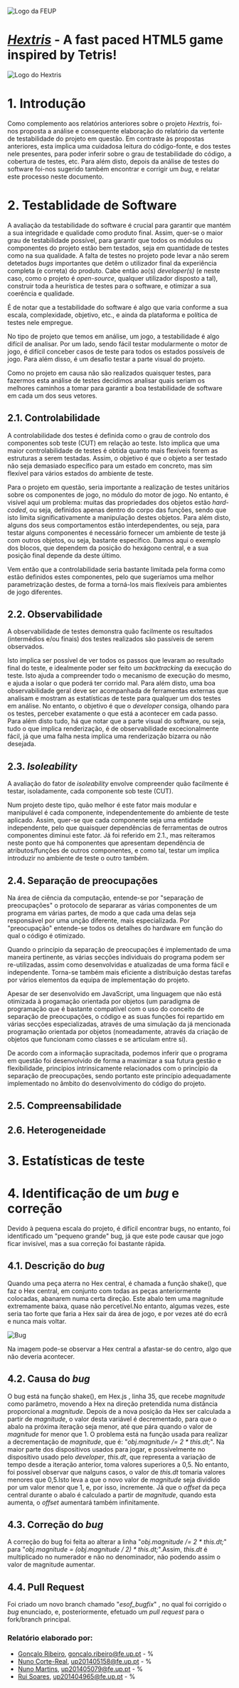 ![Logo da FEUP](http://www.junifeup.pt/wp-content/uploads/2016/01/feup.png)

# [_Hextris_](https://github.com/Hextris/hextris) - A fast paced HTML5 game inspired by Tetris!

![Logo do Hextris](https://raw.githubusercontent.com/Spininador/hextris/esof_hextris/favicon.ico)

# 1. Introdução
Como complemento aos relatórios anteriores sobre o projeto _Hextris_, foi-nos proposta a análise e consequente elaboração do relatório da vertente de testabilidade do projeto em questão. Em contraste às propostas anteriores, esta implica uma cuidadosa leitura do código-fonte, e dos testes nele presentes, para poder inferir sobre o grau de testabilidade do código, a cobertura de testes, etc.
Para além disto, depois da análise de testes do software foi-nos sugerido também encontrar e corrigir um _bug_, e relatar este processo neste documento.

# 2. Testablidade de Software
A avaliação da testabilidade do software é crucial para garantir que mantém a sua integridade e qualidade como produto final. Assim, quer-se o maior grau de testabilidade possível, para garantir que todos os módulos ou componentes do projeto estão bem testados, seja em quantidade de testes como na sua qualidade.
A falta de testes no projeto pode levar a não serem detetados _bugs_ importantes que detêm o utilizador final da experiência completa (e correta) do produto. Cabe então ao(s) _developer(s)_ (e neste caso, como o projeto é _open-source_, qualquer utilizador disposto a tal), construir toda a heurística de testes para o software, e otimizar a sua coerência e qualidade.

É de notar que a testabilidade do software é algo que varia conforme a sua escala, complexidade, objetivo, etc., e ainda da plataforma e política de testes nele empregue.

No tipo de projeto que temos em análise, um jogo, a testabilidade é algo difícil de analisar. Por um lado, sendo fácil testar modularmente o motor de jogo, é difícil conceber casos de teste para todos os estados possíveis de jogo. Para além disso, é um desafio testar a parte visual do projeto.

Como no projeto em causa não são realizados quaisquer testes, para fazermos esta análise de testes decidimos analisar quais seriam os melhores caminhos a tomar para garantir a boa testabilidade de software em cada um dos seus vetores.

## 2.1. Controlabilidade
A controlabilidade dos testes é definida como o grau de controlo dos componentes sob teste (CUT) em relação ao teste. Isto implica que uma maior controlabilidade de testes é obtida quanto mais flexíveis forem as estruturas a serem testadas.
Assim, o objetivo é que o objeto a ser testado não seja demasiado específico para um estado em concreto, mas sim flexível para vários estados do ambiente de teste.

Para o projeto em questão, seria importante a realização de testes unitários sobre os componentes de jogo, no módulo do motor de jogo. No entanto, é visível aqui um problema: muitas das propriedades dos objetos estão _hard-coded_, ou seja, definidos apenas dentro do corpo das funções, sendo que isto limita significativamente a manipulação destes objetos. Para além disto, alguns dos seus comportamentos estão interdependentes, ou seja, para testar alguns componentes é necessário fornecer um ambiente de teste já com outros objetos, ou seja, bastante específico. Damos aqui o exemplo dos blocos, que dependem da posição do hexágono central, e a sua posição final depende da deste último. 

Vem então que a controlabilidade seria bastante limitada pela forma como estão definidos estes componentes, pelo que sugeríamos uma melhor parametrização destes, de forma a torná-los mais flexíveis para ambientes de jogo diferentes.

## 2.2. Observabilidade
A observabilidade de testes demonstra quão facilmente os resultados (intermédios e/ou finais) dos testes realizados são passíveis de serem observados.

Isto implica ser possível de ver todos os passos que levaram ao resultado final do teste, e idealmente poder ser feito um _backtracking_ da execução do teste. Isto ajuda a compreender todo o mecanismo de execução do mesmo, e ajuda a isolar o que poderá ter corrido mal.
Para além disto, uma boa observabilidade geral deve ser acompanhada de ferramentas externas que analisam e mostram as estatísticas de teste para qualquer um dos testes em análise. No entanto, o objetivo é que o _developer_ consiga, olhando para os testes, perceber exatamente o que está a acontecer em cada passo.
Para além disto tudo, há que notar que a parte visual do software, ou seja, tudo o que implica renderização, é de observabilidade excecionalmente fácil, já que uma falha nesta implica uma renderização bizarra ou não desejada.

## 2.3. _Isoleability_
A avaliação do fator de _isoleability_ envolve compreender quão facilmente é testar, isoladamente, cada componente sob teste (CUT).

Num projeto deste tipo, quão melhor é este fator mais modular e manipulável é cada componente, independentemente do ambiente de teste aplicado. Assim, quer-se que cada componente seja uma entidade independente, pelo que quaisquer dependências de ferramentas de outros componentes diminui este fator. Já foi referido em 2.1., mas reiteramos neste ponto que há componentes que apresentam dependência de atributos/funções de outros componentes, e como tal, testar um implica introduzir no ambiente de teste o outro também.

## 2.4. Separação de preocupações
Na área de ciência da computação, entende-se por "separação de preocupações" o protocolo de separarar as várias componentes de um programa em várias partes, de modo a que cada uma delas seja responsável por uma unção diferente, mais especializada. Por "preocupação" entende-se todos os detalhes do hardware em função do qual o código é otimizado.

Quando o princípio da separação de preocupações é implementado de uma maneira pertinente, as várias secções individuais do programa podem ser re-utilizadas, assim como desenvolvidas e atualizadas de uma forma fácil e independente. Torna-se também mais eficiente a distribuição destas tarefas por vários elementos da equipa de implementação do projeto.

Apesar de ser desenvolvido em JavaScript, uma linguagem que não está otimizada à progamação orientada por objetos (um paradigma de programação que é bastante compatível com o uso do conceito de separação de preocupações, o código e as suas funções foi repartido em várias secções especializadas, através de uma simulação da já mencionada programação orientada por objetos (nomeadamente, através da criação de objetos que funcionam como classes e se articulam entre si). 

De acordo com a informação supracitada, podemos inferir que o programa em questão foi desenvolvido de forma a maximizar a sua futura gestão e flexibilidade, princípios intrinsicamente relacionados com o princípio da separação de preocupações, sendo portanto este princípio adequadamente implementado no âmbito do desenvolvimento do código do projeto.


## 2.5. Compreensabilidade
## 2.6. Heterogeneidade
# 3. Estatísticas de teste

# 4. Identificação de um _bug_ e correção

Devido à pequena escala do projeto, é difícil encontrar bugs, no entanto, foi identificado um "pequeno grande" bug, já que este pode causar que jogo ficar invisível, mas a sua correção foi bastante rápida.

## 4.1. Descrição do _bug_

Quando uma peça aterra no Hex central, é chamada a função shake(), que faz o Hex central, em conjunto com todas as peças anteriormente colocadas, abanarem numa certa direção.
Este abalo tem uma magnitude extremamente baixa, quase não percetível.No entanto, algumas vezes, este seria tao forte que faria a Hex sair da área de jogo, e por vezes até do ecrã e nunca mais voltar.

![Bug](https://raw.githubusercontent.com/Spininador/hextris/esof_hextris/ESOF-docs/resources/bug.PNG)

Na imagem pode-se observar a Hex central a afastar-se do centro, algo que não deveria acontecer.

## 4.2. Causa do _bug_

O bug está na função shake(), em Hex.js , linha 35, que recebe _magnitude_ como parâmetro, movendo a Hex na direção pretendida numa distância proporcional a _magnitude_.
Depois de a nova posição da Hex ser calculada a partir de _magnitude_, o valor desta variável é decrementado, para que o abalo na próxima iteração seja menor, até que pára quando o valor de _magnitude_ for menor que 1.
O problema está na função usada para realizar a decrementação de _magnitude_, que é: "_obj.magnitude /= 2 * this.dt;_".
Na maior parte dos dispositivos usados para jogar, e possívelmente no disposítivo usado pelo _developer_, _this.dt_, que representa a variação de tempo desde a iteração anterior, toma valores superiores a 0,5.
No entanto, foi possível observar que nalguns casos, o valor de _this.dt_ tomaria valores menores que 0,5.Isto leva a que o novo valor de _magnitude_ seja dividido por um valor menor que 1, e, por isso, incremente.
Já que o _offset_ da peça central durante o abalo é calculado a partir de _magnitude_, quando esta aumenta, o _offset_ aumentará também infinitamente.

## 4.3. Correção do _bug_

A correção do bug foi feita ao alterar a linha "_obj.magnitude /= 2 * this.dt;_" para "_obj.magnitude = (obj.magnitude / 2) * this.dt;_".Assim, _this.dt_ é multiplicado no numerador e não no denominador, não podendo assim o valor de magnitude aumentar.

## 4.4. Pull Request

Foi criado um novo branch chamado "_esof\_bugfix_" , no qual foi corrigido o _bug_ enunciado, e, posteriormente, efetuado um _pull request_ para o fork/branch principal.

### Relatório elaborado por:

* [Gonçalo Ribeiro](https://github.com/gribeirofeup),  goncalo.ribeiro@fe.up.pt - %
* [Nuno Corte-Real](https://github.com/nunocr), 	up201405158@fe.up.pt - %
* [Nuno Martins](https://github.com/Spininador), 	up201405079@fe.up.pt - %
* [Rui Soares](https://github.com/RuiCS),		up201404965@fe.up.pt - %

<!-- 
Assignment 4: Verification and Validation
The goal of this fourth assignment is to document the project according to the current state with respect to verification and validation. This assignment requires you to carefully and thoroughly inspect the source code. You're also free to choose (static/dynamic) testing tools to help you test and debug and project. 

In particular, this report should discuss the following

Discuss Software Testability and Reviews: controllability, observability, isolateability, separation of concerns, understandability, heterogeneity.  
Grade: 6pts
Report Test Statistics and analytics:  e.g., number of test cases, percentage of coverage, number of flaky tests, etc. (see links of projects in moodle for inspiration)
Grade: 8pts
Identify a new bug and/or correct a bug
Grade: 6pts (identification: 4 points; correction: 2 points)
You think your project has no bugs?! Then, you do need to have a compelling story for us to credit you 6pts! 

-->
